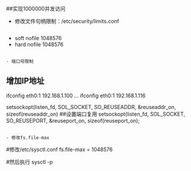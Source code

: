 ##实现1000000并发访问
- 修改文件句柄限制：/etc/security/limits.conf

>```
* soft nofile 1048576
* hard nofile 1048576
```

- 端口号限制

```
## 增加IP地址
ifconfig eth0:1 192.168.1.100
...
ifconfig eth0:1 192.168.1.116

setsockopt(listen_fd, SOL_SOCKET, SO_REUSEADDR, &reuseaddr_on, sizeof(reuseaddr_on)
##设置端口复用
setsockopt(listen_fd, SOL_SOCKET, SO_REUSEPORT, &reuseport_on, sizeof(reuseport_on);
```

- 修改fs.file-max

```
#修改/etc/sysctl.conf
fs.file-max = 1048576

#然后执行
sysctl -p

```